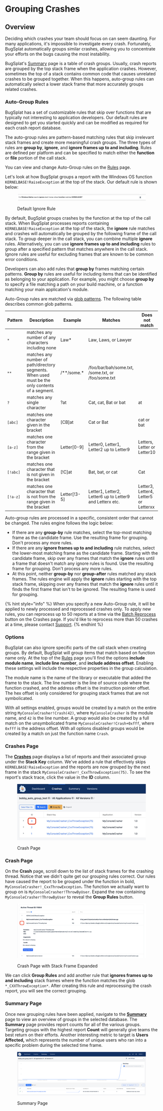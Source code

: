 # Grouping Crashes

## Overview

Deciding which crashes your team should focus on can seem daunting. For many applications, it's impossible to investigate every crash. Fortunately, BugSplat automatically groups similar crashes, allowing you to concentrate your efforts on the bugs causing the most instability.

BugSplat's [Summary](https://app.bugsplat.com/v2/summary) page is a table of crash groups. Usually, crash reports are grouped by the top stack frame when the application crashes. However, sometimes the top of a stack contains common code that causes unrelated crashes to be grouped together. When this happens, auto-group rules can automatically select a lower stack frame that more accurately groups related crashes.

### Auto-Group Rules

BugSplat has a set of customizable rules that skip over functions that are typically not interesting to application developers. Our default rules are designed to get you started quickly and can be modified as required for each crash report database.

The auto-group rules are pattern-based matching rules that skip irrelevant stack frames and create more meaningful crash groups. The three types of rules are **group by**, **ignore**, and **ignore frames up to and including**. Rules are defined per platform and can be specified to match either the **function** or **file** portion of the call stack.

You can view and change Auto-Group rules on the [Rules](https://app.bugsplat.com/v2/rules) page.

Let's look at how BugSplat groups a report with the Windows OS function `KERNELBASE!RaiseException` at the top of the stack. Our default rule is shown below:

<figure><img src="../../.gitbook/assets/image (10).png" alt=""><figcaption><p>Default Ignore Rule</p></figcaption></figure>

By default, BugSplat groups crashes by the function at the top of the call stack. When BugSplat processes reports containing `KERNELBASE!RaiseException` at the top of the stack, the **ignore** rule matches and crashes will automatically be grouped by the following frame of the call stack. To group deeper in the call stack, you can combine multiple **ignore** rules. Alternatively, you can use **ignore frames up to and including** rules to group after a specified pattern that matches anywhere in the call stack. Ignore rules are useful for excluding frames that are known to be common error conditions.

Developers can also add rules that **group by** frames matching certain patterns. **Group by** rules are useful for including items that can be identified as belonging to your application. For example, you might choose **group by** to specify a file matching a path on your build machine, or a function matching your main application's module.

Auto-Group rules are matched via [glob patterns](https://en.wikipedia.org/wiki/Glob_\(programming\)). The following table describes common glob patterns.

<table><thead><tr><th width="122">Pattern</th><th width="495">Description</th><th width="170">Example</th><th width="310">Matches</th><th width="224">Does not match</th></tr></thead><tbody><tr><td><code>*</code></td><td>matches any number of any characters including none</td><td>Law*</td><td>Law, Laws, or Lawyer</td><td></td></tr><tr><td><code>**</code></td><td>matches any number of path/directory segments. When used must be the only contents of a segment.</td><td>/**/some.*</td><td>/foo/bar/bah/some.txt, /some.txt, or /foo/some.txt</td><td></td></tr><tr><td><code>?</code></td><td>matches any single character</td><td>?at</td><td>Cat, cat, Bat or bat</td><td>at</td></tr><tr><td><code>[abc]</code></td><td>matches one character given in the bracket</td><td>[CB]at</td><td>Cat or Bat</td><td>cat or bat</td></tr><tr><td><code>[a-z]</code></td><td>matches one character from the range given in the bracket</td><td>Letter[0-9]</td><td>Letter0, Letter1, Letter2 up to Letter9</td><td>Letters, Letter or Letter10</td></tr><tr><td><code>[!abc]</code></td><td>matches one character that is not given in the bracket</td><td>[!C]at</td><td>Bat, bat, or cat</td><td>Cat</td></tr><tr><td><code>[!a-z]</code></td><td>matches one character that is not from the range given in the bracket</td><td>Letter[!3-5]</td><td>Letter1, Letter2, Letter6 up to Letter9 and Letterx etc.</td><td>Letter3, Letter4, Letter5 or Letterxx</td></tr></tbody></table>

Auto-group rules are processed in a specific, consistent order that cannot be changed. The rules engine follows the logic below:

* If there are any **group-by** rule matches, select the top-most matching frame as the candidate frame. Use the resulting frame for grouping. Don't process any more rules.
* If there are any **ignore frames up to and including** rule matches, select the lower-most matching frame as the candidate frame. Starting with the candidate frame, skip over any frames that match the **ignore** rules until a frame that doesn't match any ignore rules is found. Use the resulting frame for grouping. Don't process any more rules.
* At this point, neither **group-by** nor **group-after** rules matched any stack frames. The rules engine will apply the **ignore** rules starting with the top stack frame, skipping over any frames that match the **ignore** rules until it finds the first frame that isn't to be ignored. The resulting frame is used for grouping.

{% hint style="info" %}
When you specify a new Auto-Group rule, it will be applied to newly processed and reprocessed crashes only. To apply new rules, you can reprocess up to 50 reports at a time via the [Batch Reprocess](../../education/how-tos/batch-reprocess-crashes.md) button on the Crashes page. If you'd like to reprocess more than 50 crashes at a time, please contact [Support](mailto:support@bugsplat.com).
{% endhint %}

### Options

BugSplat can also ignore specific parts of the call stack when creating groups. By default, BugSplat will group items that match based on function name only. At the top of the [Rules](https://app.bugsplat.com/v2/rules) page you'll find the options **include module name**, **include line number**, and **include address offset**. Enabling these settings will include the respective properties in the group calculation.

The module name is the name of the library or executable that added the frame to the stack. The line number is the line of source code where the function crashed, and the address offset is the instruction pointer offset. The hex offset is only considered for grouping stack frames that are not symbolicated.

With all settings enabled, groups would be created by a match on the entire string `MyConsoleCrasher!Crash(42)`, where `MyConsoleCrasher` is the module name, and `42` is the line number. A group would also be created by a full match on the unsymbolicated frame `MyConsoleCrasher!Crash+0xfff`, where `0xfff` is the address offset. With all options disabled groups would be created by a match on just the function name `Crash`.

### Crashes Page

The [**Crashes**](https://app.bugsplat.com/v2/crashes) page displays a list of reports and their associated group under the **Stack Key** column. We've added a rule that effectively skips `KERNELBASE!RaiseException` and the reports are now grouped by the next frame in the stack `MyConsoleCrasher!_CxxThrowException(75)`. To see the report's stack trace, click the value in the **ID** column.

<figure><img src="../../.gitbook/assets/image (1) (2).png" alt=""><figcaption><p>Crash Page</p></figcaption></figure>

### Crash Page

On the **Crash** page, scroll down to the list of stack frames for the crashing thread. Notice that we didn't quite get our grouping rules correct. Our rules have caused the report to be grouped under the function in bold, `MyConsoleCrasher!_CxxThrowException`**.** The function we actually want to group on is `MyConsoleCrasher!ThrowByUser`. Expand the row containing `MyConsoleCrasher!ThrowByUser` to reveal the **Group Rules** button.

<figure><img src="../../.gitbook/assets/crash-expanded-frame.png" alt=""><figcaption><p>Crash Page with Stack Frame Expanded</p></figcaption></figure>

We can click **Group Rules** and add another rule that **ignores frames up to and including** stack frames where the function matches the glob `*_CXXThrowException*`. After creating this rule and reprocessing the crash report, you will see the correct grouping.

### Summary Page

Once new grouping rules have been applied, navigate to the [**Summary**](https://app.bugsplat.com/v2/summary) page to view an overview of groups in the selected database. The **Summary** page provides report counts for all of the various groups. Targeting groups with the highest report **Count** will generally give teams the best return on their efforts. Another interesting metric to target is **Users Affected,** which represents the number of unique users who ran into a specific problem during the selected time frame.

<figure><img src="../../.gitbook/assets/image (3) (1).png" alt=""><figcaption><p>Summary Page</p></figcaption></figure>
